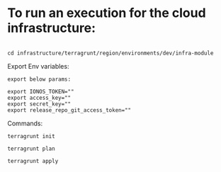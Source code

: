 


# To run an execution for the cloud infrastructure: 

```

cd infrastructure/terragrunt/region/environments/dev/infra-module

```


Export Env variables:

```
export below params:

export IONOS_TOKEN=""
export access_key=""
export secret_key=""
export release_repo_git_access_token=""
```

Commands:

```
terragrunt init

terragrunt plan

terragrunt apply

```
